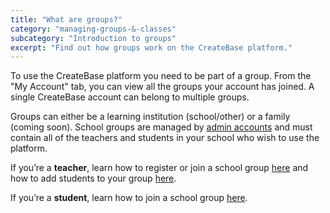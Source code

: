 ```yaml
---
title: "What are groups?"
category: "managing-groups-&-classes"
subcategory: "Introduction to groups"
excerpt: "Find out how groups work on the CreateBase platform."
---
```


To use the CreateBase platform you need to be part of a group. From the "My Account" tab, you can view all the groups your account has joined. A single CreateBase account can belong to multiple groups.

Groups can either be a learning institution (school/other) or a family (coming soon). School groups are managed by [admin accounts](/managing-groups-&-classes/school-group-roles) and must contain all of the teachers and students in your school who wish to use the platform.

If you’re a **teacher**, learn how to register or join a school group [here](/managing-groups-&-classes/register-or-join-your-school) and how to add students to your group [here](/managing-groups-&-classes/adding-students).

If you’re a **student**, learn how to join a school group [here](/managing-groups-&-classes/register-or-join-your-school).
